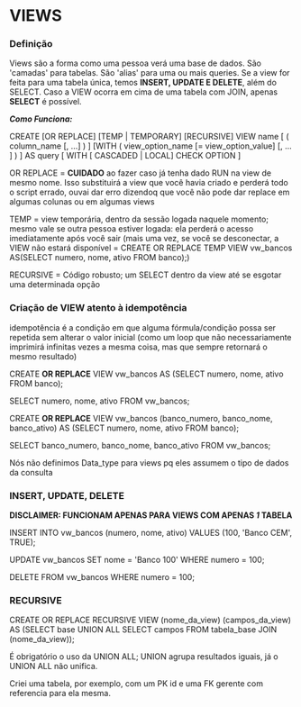 # VIEWS

### Definição

Views são a forma como uma pessoa verá uma base de dados. São 'camadas' para tabelas. São 'alias' para uma ou mais queries. Se a view for feita para uma tabela única, temos **INSERT, UPDATE E DELETE**, além do SELECT. Caso a VIEW ocorra em cima de uma tabela com JOIN, apenas **SELECT** é possível.

***Como Funciona:***

CREATE [OR REPLACE] [TEMP | TEMPORARY] [RECURSIVE] VIEW name [ ( column_name [, ...] ) ] [WITH ( view_option_name [= view_option_value] [, ... ] ) ] AS query [ WITH [ CASCADED | LOCAL] CHECK OPTION ]

OR REPLACE = **CUIDADO** ao fazer caso já tenha dado RUN na view de mesmo nome. Isso substituirá a view que você havia criado e perderá todo o script errado, ouvai dar erro dizendoq que você não pode dar replace em algumas colunas ou em algumas views

TEMP = view temporária, dentro da sessão logada naquele momento; mesmo vale se outra pessoa estiver logada: ela perderá o acesso imediatamente após você sair (mais uma vez, se você se desconectar, a VIEW não estará disponível = CREATE OR REPLACE TEMP VIEW vw_bancos AS(SELECT numero, nome, ativo FROM banco);)

RECURSIVE = Código robusto; um SELECT dentro da view até se esgotar uma determinada opção 

### Criação de VIEW atento à idempotência

idempotência é a condição em que alguma fórmula/condição possa ser repetida sem alterar o valor inicial (como um loop que não necessariamente imprimirá infinitas vezes a mesma coisa, mas que sempre retornará o mesmo resultado)

CREATE **OR REPLACE** VIEW vw_bancos AS (SELECT numero, nome, ativo FROM banco);

SELECT numero, nome, ativo FROM vw_bancos;

CREATE **OR REPLACE** VIEW vw_bancos (banco_numero, banco_nome, banco_ativo) AS (SELECT numero, nome, ativo FROM banco);

SELECT banco_numero, banco_nome, banco_ativo FROM vw_bancos;



Nós não definimos Data_type para views pq eles assumem o tipo de dados da consulta

### INSERT, UPDATE, DELETE

**DISCLAIMER: FUNCIONAM APENAS PARA VIEWS COM APENAS _1_ TABELA**

INSERT INTO vw_bancos (numero, nome, ativo) VALUES (100, 'Banco CEM', TRUE);

UPDATE vw_bancos SET nome = 'Banco 100' WHERE numero = 100;

DELETE FROM vw_bancos WHERE numero = 100;

### RECURSIVE

CREATE OR REPLACE RECURSIVE VIEW (nome_da_view) (campos_da_view) AS (SELECT base UNION ALL SELECT campos FROM tabela_base JOIN (nome_da_view));

É obrigatório o uso da UNION ALL; UNION agrupa resultados iguais, já o UNION ALL não  unifica.

Criei uma tabela, por exemplo, com um PK id e uma FK gerente com referencia para ela mesma. 